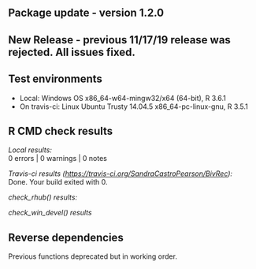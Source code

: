 ## Package update - version 1.2.0
## New Release - previous 11/17/19 release was rejected. All issues fixed.

## Test environments
* Local: Windows OS x86_64-w64-mingw32/x64 (64-bit), R 3.6.1
* On travis-ci: Linux Ubuntu Trusty 14.04.5 x86_64-pc-linux-gnu, R 3.5.1

## R CMD check results

*Local results:*   
0 errors | 0 warnings | 0 notes  

*Travis-ci results (https://travis-ci.org/SandraCastroPearson/BivRec):*   
Done. Your build exited with 0.

*check_rhub() results:*


*check_win_devel() results*


## Reverse dependencies
Previous functions deprecated but in working order.
